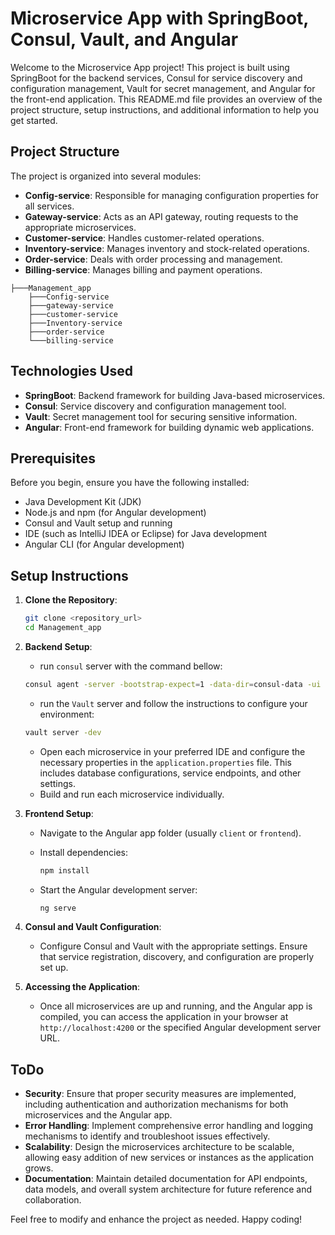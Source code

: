 # Microservice App with SpringBoot, Consul, Vault, and Angular

Welcome to the Microservice App project! This project is built using SpringBoot for the backend services, Consul for service discovery and configuration management, Vault for secret management, and Angular for the front-end application. This README.md file provides an overview of the project structure, setup instructions, and additional information to help you get started.

## Project Structure

The project is organized into several modules:

- **Config-service**: Responsible for managing configuration properties for all services.
- **Gateway-service**: Acts as an API gateway, routing requests to the appropriate microservices.
- **Customer-service**: Handles customer-related operations.
- **Inventory-service**: Manages inventory and stock-related operations.
- **Order-service**: Deals with order processing and management.
- **Billing-service**: Manages billing and payment operations.

```
├───Management_app
    ├───Config-service
    ├───gateway-service
    ├───customer-service
    ├───Inventory-service
    ├───order-service
    └───billing-service
```

## Technologies Used

- **SpringBoot**: Backend framework for building Java-based microservices.
- **Consul**: Service discovery and configuration management tool.
- **Vault**: Secret management tool for securing sensitive information.
- **Angular**: Front-end framework for building dynamic web applications.

## Prerequisites

Before you begin, ensure you have the following installed:

- Java Development Kit (JDK)
- Node.js and npm (for Angular development)
- Consul and Vault setup and running
- IDE (such as IntelliJ IDEA or Eclipse) for Java development
- Angular CLI (for Angular development)

## Setup Instructions

1. **Clone the Repository**:

    ```bash
    git clone <repository_url>
    cd Management_app
    ```

2. **Backend Setup**:
    - run `consul` server with the command bellow:
    ```bash
    consul agent -server -bootstrap-expect=1 -data-dir=consul-data -ui -bind=<YOUR IP@>
   ```
    - run the `Vault` server and follow the instructions to configure your environment:
    ```bash
    vault server -dev
    ```
    - Open each microservice in your preferred IDE and configure the necessary properties in the `application.properties` file. This includes database configurations, service endpoints, and other settings.
    - Build and run each microservice individually.

3. **Frontend Setup**:

    - Navigate to the Angular app folder (usually `client` or `frontend`).
    - Install dependencies:

        ```bash
        npm install
        ```

    - Start the Angular development server:

        ```bash
        ng serve
        ```

4. **Consul and Vault Configuration**:

    - Configure Consul and Vault with the appropriate settings. Ensure that service registration, discovery, and configuration are properly set up.

5. **Accessing the Application**:

    - Once all microservices are up and running, and the Angular app is compiled, you can access the application in your browser at `http://localhost:4200` or the specified Angular development server URL.

## ToDo

- **Security**: Ensure that proper security measures are implemented, including authentication and authorization mechanisms for both microservices and the Angular app.
- **Error Handling**: Implement comprehensive error handling and logging mechanisms to identify and troubleshoot issues effectively.
- **Scalability**: Design the microservices architecture to be scalable, allowing easy addition of new services or instances as the application grows.
- **Documentation**: Maintain detailed documentation for API endpoints, data models, and overall system architecture for future reference and collaboration.

Feel free to modify and enhance the project as needed. Happy coding!